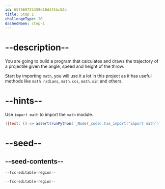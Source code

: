 ```yaml
---
id: 65f569725359e10d345bc52a
title: Step 1
challengeType: 20
dashedName: step-1
---
```


# --description--

You are going to build a program that calculates and draws the trajectory of a projectile given the angle, speed and height of the throw.

Start by importing `math`, you will use it a lot in this project as it has useful methods like `math.radians`, `math.cos`, `math.sin` and others.

# --hints--

Use `import math` to import the `math` module.

```js
({test: () => assert(runPython(`_Node(_code).has_import('import math')`))})
```

# --seed--

## --seed-contents--

```py
--fcc-editable-region--

--fcc-editable-region--
```
